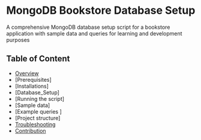 # MongoDB Bookstore Database Setup

A comprehensive MongoDB database setup script for a bookstore application with sample data and queries for learning and development purposes

## Table of Content

- [Overview](#overview)
- [Prerequisites]
- [Installations]
- [Database_Setup]
- [Running the script]
- [Sample data]
- [Example queries ]
- [Project structure]
- [Troubleshooting](#trouble)
- [Contribution](#contribution)